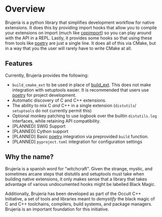 Overview
========

Brujería is a python library that simplifies development workflow for native
extensions. It does this by providing import hooks that allow you to compile
your extensions on import (much like [cppimport]) so you can play around with
the API in a REPL. Lastly, it provides some hooks so that using these from
tools like [poetry] are just a single line. It does all of this via CMake, but
in a way that you the user will rarely have to write CMake at all.

Features
--------

Currently, Brujería provides the following:

 * `build_cmake_ext` to be used in place of [build_ext]. This does not
   make integration with setuptools easier. It is recommended that users use
   [poetry] for project development.
 * Automatic discovery of C and C++ extensions.
 * The ability to mix C *and* C++ in a single extension (`distutils`/
   `setuptools` do not currently permit this)
 * Optional monkey patching to use logbook over the builtin `distutils.log`
   interfaces, while retaining API compatibility.
 * [PLANNED] SWIG Support
 * [PLANNED] Cython support
 * [PLANNED] Basic [poetry] integration via preprovided `build` function.
 * [PLANNED] `pyproject.toml` integration for configuration settings

Why the name?
-------------

Brujería is a spanish word for "witchcraft". Given the strange, mystic, and
sometimes arcane steps that distutils and setuptools must take when building
native extensions, it only makes sense that a library that takes advantage of
various undocumented hooks might be labelled Black Magic.

Additionally, Brujería has been developed as part of the Occult C++ Initiative,
a set of tools and libraries meant to *demystify* the black magic of C and C++
toolchains, compilers, build systems, and package managers. Brujería is an
important foundation for this initiative.

[build_ext]: https://git.io/vAz6X
[cppimport]: https://github.com/tbenthompson/cppimport
[poetry]: https://poetry.eustace.io
[CMake]: https://cmake.org
